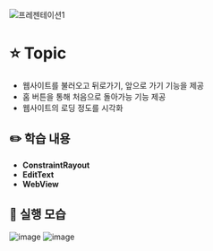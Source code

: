 
![프레젠테이션1](https://user-images.githubusercontent.com/89020936/158768267-59adf91c-3c6e-4a1f-99e5-f0368d426236.png)

# ⭐ Topic

- 웹사이트를 불러오고 뒤로가기, 앞으로 가기 기능을 제공
- 홈 버튼을 통해 처음으로 돌아가능 기능 제공
- 웹사이트의 로딩 정도를 시각화

## ✏️ 학습 내용

- **ConstraintRayout**
- **EditText**
- **WebView**

## 📲 실행 모습
![image](https://user-images.githubusercontent.com/89020936/158768306-2348ea7a-d5ed-44d3-9bdf-23f1a0c90be7.png)
![image](https://user-images.githubusercontent.com/89020936/158768318-d490d9dc-2888-4cde-a480-eae6275ee7fe.png)
